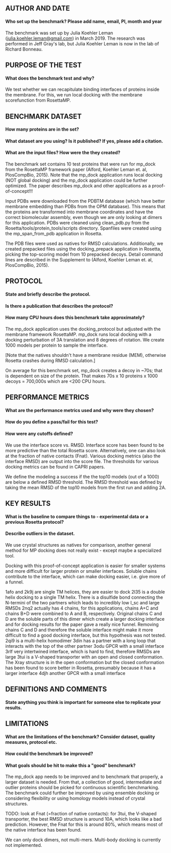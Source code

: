 ## AUTHOR AND DATE
#### Who set up the benchmark? Please add name, email, PI, month and year
The benchmark was set up by Julia Koehler Leman (julia.koehler.leman@gmail.com) in March 2019.
The research was performed in Jeff Gray's lab, but Julia Koehler Leman is now in the lab of Richard Bonneau. 

## PURPOSE OF THE TEST
#### What does the benchmark test and why?
We test whether we can recapitulate binding interfaces of proteins inside the membrane. For this, we run local docking with the membrane scorefunction from RosettaMP. 

## BENCHMARK DATASET
#### How many proteins are in the set?
#### What dataset are you using? Is it published? If yes, please add a citation.
#### What are the input files? How were the they created?
The benchmark set contains 10 test proteins that were run for mp_dock from the RosettaMP framework paper (Alford, Koehler Leman et. al, PlosCompBio, 2015). Note that the mp_dock application runs local docking (NOT global docking) and the mp_dock application could be further optimized. The paper describes mp_dock and other applications as a proof-of-concept!!!

Input PDBs were downloaded from the PDBTM database (which have better membrane embedding than PDBs from the OPM database). This means that the proteins are transformed into membrane coordinates and have the correct biomolecular assembly, even though we are only looking at dimers for this application. PDBs were cleaned using clean_pdb.py from the  Rosetta/tools/protein_tools/scripts directory. Spanfiles were created using the mp_span_from_pdb application in Rosetta. 

The PDB files were used as natives for RMSD calculations. Additionally, we created prepacked files using the docking_prepack application in Rosetta, picking the top-scoring model from 10 prepacked decoys. Detail command lines are described in the Supplement to (Alford, Koehler Leman et. al, PlosCompBio, 2015).

## PROTOCOL
#### State and briefly describe the protocol.
#### Is there a publication that describes the protocol?
#### How many CPU hours does this benchmark take approximately?

The mp_dock application uses the docking_protocol but adjusted with the membrane framework RosettaMP. mp_dock runs local docking with a docking perturbation of 3A translation and 8 degrees of rotation. We create 1000 models per protein to sample the interface. 

[Note that the natives shouldn't have a membrane residue (MEM), otherwise Rosetta crashes during RMSD calculation.]

On average for this benchmark set, mp_dock creates a decoy in ~70s; that is dependent on size of the protein. That makes 70s x 10 proteins x 1000 decoys = 700,000s which are <200 CPU hours. 

## PERFORMANCE METRICS
#### What are the performance metrics used and why were they chosen?
#### How do you define a pass/fail for this test?
#### How were any cutoffs defined?

We use the interface score vs. RMSD. Interface score has been found to be more predictive than the total Rosetta score. Alternatively, one can also look at the fraction of native contacts (Fnat). Various docking metrics (also the interface RMSD) are output into the score file. The thresholds for various docking metrics can be found in CAPRI papers. 

We define the modeling a success if the the top10 models (out of a 1000) are below a defined RMSD threshold. The RMSD threshold was defined by taking the mean RMSD of the top10 models from the first run and adding 2A. 

## KEY RESULTS
#### What is the baseline to compare things to - experimental data or a previous Rosetta protocol?
#### Describe outliers in the dataset. 

We use crystal structures as natives for comparison, another general method for MP docking does not really exist - except maybe a specialized tool. 

Docking with this proof-of-concept application is easier for smaller systems and more difficult for larger protein or smaller interfaces. Soluble chains contribute to the interface, which can make docking easier, i.e. give more of a funnel. 

1afo and 2k9j are single TM helices, they are easier to dock
2l35 is a double helix docking to a single TM helix. There is a disulfide bond connecting the N-termini of the two partners which leads to incredibly low I_sc and large RMSDs 
2nq2 actually has 4 chains, for this applications, chains A+C and chains B+D were combined to A and B, respectively. Original chains C and D are the soluble parts of this dimer which create a larger docking interface and for docking results for the paper gave a really nice funnel. Removing chains C and D and therefore the soluble interface might make it more difficult to find a good docking interface, but this hypothesis was not tested.
2qi9 is a multi-helix homodimer
3din has a partner with a long loop that interacts with the top of the other partner
3odu GPCR with a small interface
3rlf very intertwined interface, which is hard to find, therefore RMSDs are large
3tui is a V-shaped transporter with an open and closed conformation. The Xray structure is in the open conformation but the closed conformation has been found to score better in Rosetta, presumably because it has a larger interface
4djh another GPCR with a small interface


## DEFINITIONS AND COMMENTS
#### State anything you think is important for someone else to replicate your results. 

## LIMITATIONS
#### What are the limitations of the benchmark? Consider dataset, quality measures, protocol etc. 
#### How could the benchmark be improved?
#### What goals should be hit to make this a "good" benchmark?

The mp_dock app needs to be improved and to benchmark that properly, a larger dataset is needed. From that, a collection of good, intermediate and outlier proteins should be picked for continuous scientific benchmarking. The benchmark could further be improved by using ensemble docking or considering flexibility or using homology models instead of crystal structures. 

TODO: look at Fnat (=fraction of native contacts): for 3tui, the V-shaped transporter, the best RMSD structure is around 10A, which looks like a bad prediction. However, the Fnat for this is around 80%, which means most of the native interface has been found. 

We can only dock dimers, not multi-mers. Multi-body docking is currently not implemented. 
